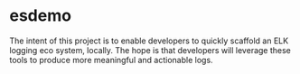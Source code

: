 # esdemo
The intent of this project is to enable developers to quickly scaffold an ELK logging eco system, locally.  The hope is that developers will leverage these tools to produce more meaningful and actionable logs.

